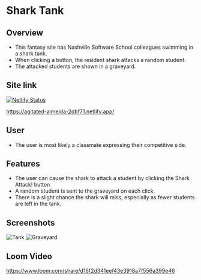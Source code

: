 # Shark Tank

## Overview
- This fantasy site has Nashville Software School colleagues swimming in a shark tank.
- When clicking a button, the resident shark attacks a random student.
- The attacked students are shown in a graveyard.
  
## Site link
[![Netlify Status](https://api.netlify.com/api/v1/badges/d2e582bc-9b47-4325-bac5-fe70d6d85e32/deploy-status)](https://app.netlify.com/sites/agitated-almeida-2dbf71/deploys)

https://agitated-almeida-2dbf71.netlify.app/

## User
- The user is most likely a classmate expressing their competitive side.

## Features
- The user can cause the shark to attack a student by clicking the Shark Attack! button
- A random student is sent to the graveyard on each click.
- There is a slight chance the shark will miss, especially as fewer students are left in the tank.
  
## Screenshots
![Tank](https://user-images.githubusercontent.com/51683901/116959792-58b69580-ac64-11eb-80f1-0ba5b254cf36.png)
![Graveyard](https://user-images.githubusercontent.com/51683901/116959797-5b18ef80-ac64-11eb-98b9-34550603b791.png)


## Loom Video
https://www.loom.com/share/d16f2d341eef43e3918a7f556a399e46
  

